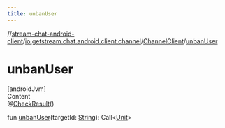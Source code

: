 ```yaml
---
title: unbanUser
---
```

//[stream-chat-android-client](../../../index.md)/[io.getstream.chat.android.client.channel](../index.md)/[ChannelClient](index.md)/[unbanUser](unbanUser.md)



# unbanUser  
[androidJvm]  
Content  
@[CheckResult](https://developer.android.com/reference/kotlin/androidx/annotation/CheckResult.html)()  
  
fun [unbanUser](unbanUser.md)(targetId: [String](https://kotlinlang.org/api/latest/jvm/stdlib/kotlin/-string/index.html)): Call&lt;[Unit](https://kotlinlang.org/api/latest/jvm/stdlib/kotlin/-unit/index.html)&gt;  



